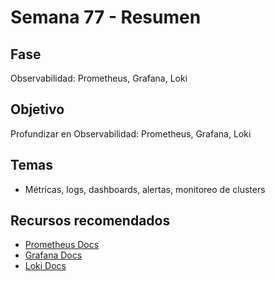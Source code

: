 # Semana 77 - Resumen

## Fase
Observabilidad: Prometheus, Grafana, Loki

## Objetivo
Profundizar en Observabilidad: Prometheus, Grafana, Loki

## Temas
- Métricas, logs, dashboards, alertas, monitoreo de clusters

## Recursos recomendados
- [Prometheus Docs](https://prometheus.io/docs/introduction/overview/)
- [Grafana Docs](https://grafana.com/docs/)
- [Loki Docs](https://grafana.com/docs/loki/latest/)
